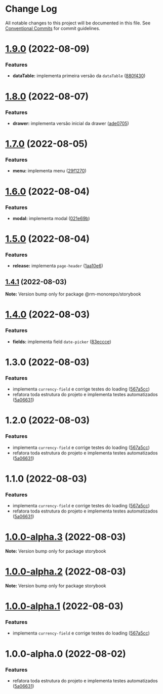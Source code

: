 # Change Log

All notable changes to this project will be documented in this file.
See [Conventional Commits](https://conventionalcommits.org) for commit guidelines.

# [1.9.0](https://github.com/RanielliMontagna/rm_monorepo/compare/@rm-monorepo/storybook@1.8.0...@rm-monorepo/storybook@1.9.0) (2022-08-09)

### Features

- **dataTable:** implementa primeira versão da `dataTable` ([880f430](https://github.com/RanielliMontagna/rm_monorepo/commit/880f43018449c6653f35da43aa1f435d3fd93629))

# [1.8.0](https://github.com/RanielliMontagna/rm_monorepo/compare/@rm-monorepo/storybook@1.7.0...@rm-monorepo/storybook@1.8.0) (2022-08-07)

### Features

- **drawer:** implementa versão inicial da drawer ([ade0705](https://github.com/RanielliMontagna/rm_monorepo/commit/ade07056203cda17cbe3e2424b24ed7d74eaf395))

# [1.7.0](https://github.com/RanielliMontagna/rm_monorepo/compare/@rm-monorepo/storybook@1.6.0...@rm-monorepo/storybook@1.7.0) (2022-08-05)

### Features

- **menu:** implementa menu ([29f1270](https://github.com/RanielliMontagna/rm_monorepo/commit/29f12708be713226ba5f52f6f389c6825eb8c298))

# [1.6.0](https://github.com/RanielliMontagna/rm_monorepo/compare/@rm-monorepo/storybook@1.5.0...@rm-monorepo/storybook@1.6.0) (2022-08-04)

### Features

- **modal:** implementa modal ([021e69b](https://github.com/RanielliMontagna/rm_monorepo/commit/021e69b2af8737dcf42c89b914f39439e2d874bd))

# [1.5.0](https://github.com/RanielliMontagna/rm_monorepo/compare/@rm-monorepo/storybook@1.4.1...@rm-monorepo/storybook@1.5.0) (2022-08-04)

### Features

- **release:** implementa `page-header` ([1aa10e6](https://github.com/RanielliMontagna/rm_monorepo/commit/1aa10e6785cbbdd46d61968ec644633f1a739aab))

## [1.4.1](https://github.com/RanielliMontagna/rm_monorepo/compare/@rm-monorepo/storybook@1.4.0...@rm-monorepo/storybook@1.4.1) (2022-08-03)

**Note:** Version bump only for package @rm-monorepo/storybook

# [1.4.0](https://github.com/RanielliMontagna/rm_monorepo/compare/@rm-monorepo/storybook@1.3.0...@rm-monorepo/storybook@1.4.0) (2022-08-03)

### Features

- **fields:** implementa field `date-picker` ([83eccce](https://github.com/RanielliMontagna/rm_monorepo/commit/83eccce58b2ae2608b614abefe8136fab043cd75))

# 1.3.0 (2022-08-03)

### Features

- implementa `currency-field` e corrige testes do loading ([567a5cc](https://github.com/RanielliMontagna/rm_monorepo/commit/567a5cccb0c9774f8b8857e36d298392a232f242))
- refatora toda estrutura do projeto e implementa testes automatizados ([5a06631](https://github.com/RanielliMontagna/rm_monorepo/commit/5a06631876b2a83215dc5a1c7bdf5cd496fe3d1b))

# 1.2.0 (2022-08-03)

### Features

- implementa `currency-field` e corrige testes do loading ([567a5cc](https://github.com/RanielliMontagna/rm_monorepo/commit/567a5cccb0c9774f8b8857e36d298392a232f242))
- refatora toda estrutura do projeto e implementa testes automatizados ([5a06631](https://github.com/RanielliMontagna/rm_monorepo/commit/5a06631876b2a83215dc5a1c7bdf5cd496fe3d1b))

# 1.1.0 (2022-08-03)

### Features

- implementa `currency-field` e corrige testes do loading ([567a5cc](https://github.com/RanielliMontagna/rm_monorepo/commit/567a5cccb0c9774f8b8857e36d298392a232f242))
- refatora toda estrutura do projeto e implementa testes automatizados ([5a06631](https://github.com/RanielliMontagna/rm_monorepo/commit/5a06631876b2a83215dc5a1c7bdf5cd496fe3d1b))

# [1.0.0-alpha.3](https://github.com/RanielliMontagna/rm_monorepo/compare/storybook@1.0.0-alpha.2...storybook@1.0.0-alpha.3) (2022-08-03)

**Note:** Version bump only for package storybook

# [1.0.0-alpha.2](https://github.com/RanielliMontagna/rm_monorepo/compare/storybook@1.0.0-alpha.1...storybook@1.0.0-alpha.2) (2022-08-03)

**Note:** Version bump only for package storybook

# [1.0.0-alpha.1](https://github.com/RanielliMontagna/rm_monorepo/compare/storybook@1.0.0-alpha.0...storybook@1.0.0-alpha.1) (2022-08-03)

### Features

- implementa `currency-field` e corrige testes do loading ([567a5cc](https://github.com/RanielliMontagna/rm_monorepo/commit/567a5cccb0c9774f8b8857e36d298392a232f242))

# 1.0.0-alpha.0 (2022-08-02)

### Features

- refatora toda estrutura do projeto e implementa testes automatizados ([5a06631](https://github.com/RanielliMontagna/rm_monorepo/commit/5a06631876b2a83215dc5a1c7bdf5cd496fe3d1b))
